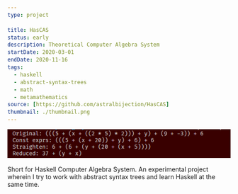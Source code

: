 ```yaml
---
type: project

title: HasCAS
status: early
description: Theoretical Computer Algebra System
startDate: 2020-03-01
endDate: 2020-11-16
tags:
  - haskell
  - abstract-syntax-trees
  - math
  - metamathematics
source: [https://github.com/astralbijection/HasCAS]
thumbnail: ./thumbnail.png
---
```


![a series of reduction steps](./thumbnail.png)

Short for Haskell Computer Algebra System. An experimental project wherein I try to work with abstract syntax trees and learn Haskell at the same time.
